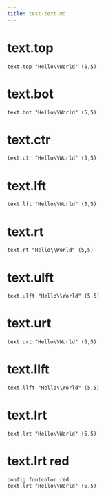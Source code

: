 ```yaml
---
title: test-text.md
---
```


# text.top

```diagram
text.top "Hello\\World" (5,5)
```

# text.bot

```diagram
text.bot "Hello\\World" (5,5)
```

# text.ctr

```diagram
text.ctr "Hello\\World" (5,5)
```

# text.lft 

```diagram
text.lft "Hello\\World" (5,5)
```

# text.rt 

```diagram
text.rt "Hello\\World" (5,5)
```

# text.ulft 

```diagram
text.ulft "Hello\\World" (5,5)
```

# text.urt

```diagram
text.urt "Hello\\World" (5,5)
```

# text.llft 

```diagram
text.llft "Hello\\World" (5,5)
```

# text.lrt

```diagram
text.lrt "Hello\\World" (5,5)
```

# text.lrt red

```diagram
config fontcolor red
text.lrt "Hello\\World" (5,5)
```



